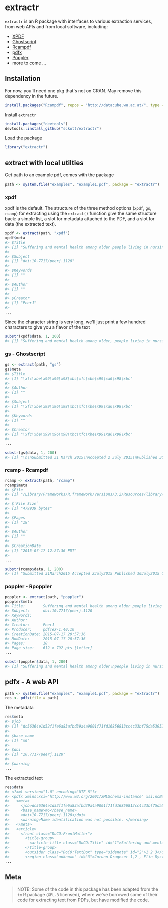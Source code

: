 extractr
=======



`extractr` is an R package with interfaces to various extraction services, from web APIs and from local software, including:

* [XPDF](http://www.foolabs.com/xpdf/)
* [Ghostscript](http://www.ghostscript.com/)
* [Rcampdf](http://datacube.wu.ac.at/)
* [pdfx](http://pdfx.cs.man.ac.uk/usage)
* [Poppler](http://poppler.freedesktop.org/)
* more to come ...

## Installation

For now, you'll need one pkg that's not on CRAN. May remove this dependency in the future. 


```r
install.packages("Rcampdf", repos = "http://datacube.wu.ac.at/", type = "source")
```

Install `extractr`


```r
install.packages("devtools")
devtools::install_github("sckott/extractr")
```

Load the package


```r
library("extractr")
```

## extract with local utilties

Get path to an example pdf, comes with the package


```r
path <- system.file("examples", "example1.pdf", package = "extractr")
```

### xpdf

xpdf is the default. The structure of the three method options (`xpdf`, `gs`, `rcamp`) for extracting using the `extract()` function give the same structure back: a simple list, a slot for metadata attached to the PDF, and a slot for data (the extracted text).


```r
xpdf <- extract(path, "xpdf")
xpdf$meta
#> $Title
#> [1] "Suffering and mental health among older people living in nursing homes---a mixed-methods study"
#> 
#> $Subject
#> [1] "doi:10.7717/peerj.1120"
#> 
#> $Keywords
#> [1] ""
#> 
#> $Author
#> [1] ""
#> 
#> $Creator
#> [1] "PeerJ"
#> 
...
```

Since the character string is very long, we'll just print a few hundred characters to give you a flavor of the text


```r
substr(xpdf$data, 1, 200)
#> [1] "Suffering and mental health among older, people living in nursing homes—a, mixed-methods study, Jorunn Drageset1,2 , Elin Dysvik3 , Birgitte Espehaug1 , Gerd Karin Natvig2, and Bodil Furnes3, 1 Facult"
```

### gs - Ghostscript


```r
gs <- extract(path, "gs")
gs$meta
#> $Title
#> [1] "\xfc\xbe\x99\x96\x98\xbc\xfc\xbe\x99\xa6\x98\xbc"
#> 
#> $Author
#> [1] ""
#> 
#> $Subject
#> [1] "\xfc\xbe\x99\x96\x98\xbc\xfc\xbe\x99\xa6\x98\xbc"
#> 
#> $Keywords
#> [1] ""
#> 
#> $Creator
#> [1] "\xfc\xbe\x99\x96\x98\xbc\xfc\xbe\x99\xa6\x98\xbc"
#> 
...
```


```r
substr(gs$data, 1, 200)
#> [1] "\n\nSubmitted 31 March 2015\nAccepted 2 July 2015\nPublished 30 July 2015\n\nCorresponding author\nJorunn Drageset,\nJorunn.Drageset@hib.no\n\nAcademic editor\nLia Fernandes\n\nAdditional Information and\nDeclarati"
```

### rcamp - Rcampdf


```r
rcamp <- extract(path, "rcamp")
rcamp$meta
#> $File
#> [1] "/Library/Frameworks/R.framework/Versions/3.2/Resources/library/extractr/examples/example1.pdf"
#> 
#> $`File Size`
#> [1] "479939 bytes"
#> 
#> $Pages
#> [1] "18"
#> 
#> $Author
#> [1] ""
#> 
#> $CreationDate
#> [1] "2015-07-17 12:27:36 PDT"
#> 
...
```


```r
substr(rcamp$data, 1, 200)
#> [1] "Submitted 31March2015 Accepted 2July2015 Published 30July2015 Corresponding author, JorunnDrageset,, Jorunn.Drageset@hib.no, Academic editor, LiaFernandes, Additional Information and, Declarations can"
```

### poppler - Rpoppler


```r
poppler <- extract(path, "poppler")
poppler$meta
#> Title:        Suffering and mental health among older people living in nursing homes---a mixed-methods study
#> Subject:      doi:10.7717/peerj.1120
#> Keywords:     
#> Author:       
#> Creator:      PeerJ
#> Producer:     pdfTeX-1.40.10
#> CreationDate: 2015-07-17 20:57:36
#> ModDate:      2015-07-17 20:57:36
#> Pages:        18
#> Page size:    612 x 792 pts [letter]
...
```


```r
substr(poppler$data, 1, 200)
#> [1] "Suffering and mental health among older\npeople living in nursing homes—a\nmixed-methods study\nJorunn Drageset 1,2 , Elin Dysvik 3 , Birgitte Espehaug 1 , Gerd Karin Natvig 2\nand Bodil Furnes 3\n1 Facult"
```

## pdfx - A web API


```r
path <- system.file("examples", "example1.pdf", package = "extractr")
res <- pdfx(file = path)
```

The metadata


```r
res$meta
#> $job
#> [1] "dc56364e1d52f1fe6a83afbd39a4a9001f71fd16856813cc4c33bf75da539522"
#> 
#> $base_name
#> [1] "m6"
#> 
#> $doi
#> [1] "10.7717/peerj.1120"
#> 
#> $warning
...
```

The extracted text


```r
res$data   
#> <?xml version="1.0" encoding="UTF-8"?>
#> <pdfx xmlns:xsi="http://www.w3.org/2001/XMLSchema-instance" xsi:noNamespaceSchemaLocation="http://pdfx.cs.man.ac.uk/static/article-schema.xsd">
#>   <meta>
#>     <job>dc56364e1d52f1fe6a83afbd39a4a9001f71fd16856813cc4c33bf75da539522</job>
#>     <base_name>m6</base_name>
#>     <doi>10.7717/peerj.1120</doi>
#>     <warning>Name identification was not possible. </warning>
#>   </meta>
#>   <article>
#>     <front class="DoCO:FrontMatter">
#>       <title-group>
#>         <article-title class="DoCO:Title" id="1">Suffering and mental health among older people living in nursing homesâa mixed-methods study</article-title>
#>       </title-group>
#>       <outsider class="DoCO:TextBox" type="sidenote" id="2">1 2 3</outsider>
#>       <region class="unknown" id="3">Jorunn Drageset 1,2 , Elin Dysvik 3 , Birgitte Espehaug 1 , Gerd Karin Natvig 2 and Bodil Furnes 3 Faculty of Health and Social Sciences, Bergen University College, Norway Department of Global Public Health and Primary Care, University of Bergen, Norway Department of Health Studies, Faculty of Social Sciences, University of Stavanger, Norway</region>
...
```


## Meta

> NOTE: Some of the code in this package has been adapted from the `tm` R package (`GPL-3` licensed), where we've borrowed some of their code for extracting text from PDFs, but have modified the code. 
